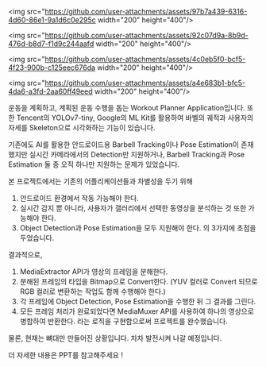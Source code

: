 <img src="https://github.com/user-attachments/assets/97b7a439-6316-4d60-86e1-9a1d6c0e295c  width="200" height="400"/>

<img src="https://github.com/user-attachments/assets/92c07d9a-8b9d-476d-b8d7-f1d9c244aafd  width="200" height="400"/>

<img src="https://github.com/user-attachments/assets/4c0eb5f0-bcf5-4f23-900b-c125eec676da  width="200" height="400"/>

<img src="https://github.com/user-attachments/assets/a4e683b1-bfc5-4da6-a3fd-2aa60ff49eed  width="200" height="400"/>

운동을 계획하고, 계획된 운동 수행을 돕는 Workout Planner Application입니다.
또한 Tencent의 YOLOv7-tiny, Google의 ML Kit를 활용하여 바벨의 궤적과 사용자의 자세를 Skeleton으로 시각화하는 기능이 있습니다.

기존에도 AI를 활용한 안드로이드용 Barbell Tracking이나 Pose Estimation이 존재했지만
실시간 카메라에서의 Detection만 지원하거나, Barbell Tracking과 Pose Estimation 둘 중 오직 하나만 지원하는 문제가 있었습니다.

본 프로젝트에서는 기존의 어플리케이션들과 차별성을 두기 위해

1. 안드로이드 환경에서 작동 가능해야 한다.
2. 실시간 감지 뿐 아니라, 사용자가 갤러리에서 선택한 동영상을 분석하는 것 또한 가능해야 한다.
3. Object Detection과 Pose Estimation을 모두 지원해야 한다.
의 3가지에 초점을 두었습니다.

결과적으로,

1. MediaExtractor API가 영상의 프레임을 분해한다.
2. 분해된 프레임의 타입을 Bitmap으로 Convert한다. (YUV 컬러로 Convert 되므로 RGB 컬러로 변환하는 작업도 함께 수행해야 한다.)
3. 각 프레임에 Object Detection, Pose Estimation을 수행한 뒤 그 결과를 그린다.
4. 모든 프레임 처리가 완료되었다면 MediaMuxer API를 사용하여 하나의 영상으로 병합하여 반환한다.
라는 로직을 구현함으로써 프로젝트를 완수했습니다.

물론, 현재는 뼈대만 만들어진 상황입니다. 차차 발전시켜 나갈 예정입니다.

더 자세한 내용은 PPT를 참고해주세요 !
